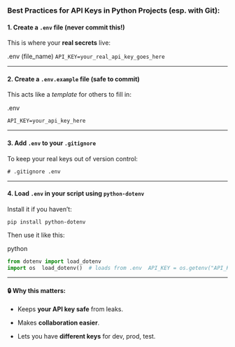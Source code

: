 ### **Best Practices for API Keys in Python Projects (esp. with Git):**

#### 1. **Create a `.env` file (never commit this!)**

This is where your **real secrets** live:

.env (file_name)
`API_KEY=your_real_api_key_goes_here`

---

#### 2. **Create a `.env.example` file (safe to commit)**

This acts like a _template_ for others to fill in:

.env

`API_KEY=your_api_key_here`

---

#### 3. **Add `.env` to your `.gitignore`**

To keep your real keys out of version control:

`# .gitignore .env`

---

#### 4. **Load `.env` in your script using `python-dotenv`**

Install it if you haven’t:

`pip install python-dotenv`

Then use it like this:

python
```python
from dotenv import load_dotenv
import os  load_dotenv()  # loads from .env  API_KEY = os.getenv("API_KEY")  print(API_KEY)  # Use it in your requests
```

---
#### 🔒 Why this matters:

- Keeps **your API key safe** from leaks.
    
- Makes **collaboration easier**.
    
- Lets you have **different keys** for dev, prod, test.